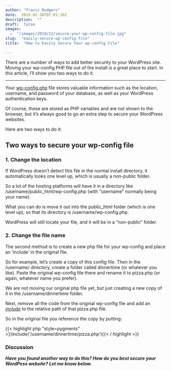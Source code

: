 ```yaml
---
author: "Travis Rodgers"
date:  2019-01-30T07:01:16Z
description:  ""
draft:  false
images: 
  -  "/images/2019/12/secure-your-wp-config-file.jpg"
slug:  "easily-secure-wp-config-file"
title:  "How to Easily Secure Your wp-config File"

---
```


<div class="lead-paragraph"><span class="dropcap">T</span>here are a number of ways to add better security to your WordPress site. Moving your wp-config PHP file out of the install is a great place to start. In this article, I&#8217;ll show you two ways to do it.</div><hr class="lead-hr">



<p>Your <a href="https://codex.wordpress.org/Editing_wp-config.php" target="_blank" rel="noreferrer noopener" aria-label="wp-config.php (opens in a new tab)">wp-config.php</a> file stores valuable information such as the location, username, and password of your database, as well as your WordPress authentication keys.</p>



<p>Of course, these are stored as PHP variables and are not shown to the browser, but it&#8217;s always good to go an extra step to secure your WordPress websites.</p>



<p>Here are two ways to do it:</p>



<h2>Two ways to secure your wp-config file</h2>



<h3>1. Change the location</h3>



<p>If WordPress doesn&#8217;t detect this file in the normal install directory, it automatically looks one level up, which is usually a non-public folder.</p>



<p>So a lot of the hosting platforms will have it in a directory like /username/public_html/wp-config.php (with &#8220;username&#8221; normally being your name).</p>



<p>What you can do is move it out into the public_html folder (which is one level up), so that its directory is /username/wp-config.php.</p>



<p>WordPress will still locate your file, and it will be in a &#8220;non-public&#8221; folder.</p>



<h3>2. Change the file name</h3>



<p>The second method is to create a new php file for your wp-config and place an &#8216;include&#8217; in the original file. </p>



<p>So for example, let&#8217;s create a copy of this config file. Then in the /username/ directory, create a folder called dinnertime (or whatever you like). Paste the original wp-config file there and rename it to pizza.php (or again, whatever name you prefer).</p>



<p>We are not moving our original php file yet, but just creating a new copy of it in the /username/dinnertime folder.</p>



<p>Next, remove all the code from the original wp-config file and add an <em><a href="http://php.net/manual/en/function.include.php" target="_blank" rel="noreferrer noopener" aria-label="include (opens in a new tab)">include</a></em> to the relative path of that pizza.php file.</p>



<p>So in the original file you reference the copy by putting:</p>



{{< highlight php "style=pygments" >}}include('/username/dinnertime/pizza.php'){{< / highlight >}}



<h3>Discussion</h3>



<p><strong><em>Have you found another way to do this? How do you best secure your WordPess website? Let me know below.</em></strong></p>



